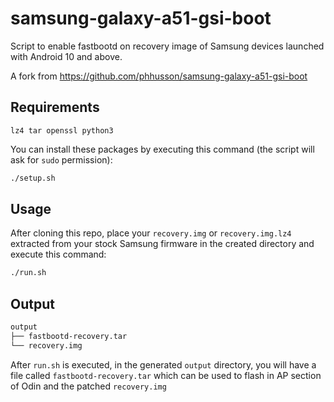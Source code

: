 # samsung-galaxy-a51-gsi-boot
Script to enable fastbootd on recovery image of Samsung devices launched with Android 10 and above.

A fork from https://github.com/phhusson/samsung-galaxy-a51-gsi-boot

## Requirements
`lz4 tar openssl python3`

You can install these packages by executing this command (the script will ask for `sudo` permission):
```bash
./setup.sh
```
## Usage

After cloning this repo, place your `recovery.img` or `recovery.img.lz4` extracted from your stock Samsung firmware in the created directory and execute this command:
```bash
./run.sh
```
## Output

```bash
output
├── fastbootd-recovery.tar
└── recovery.img
```
After `run.sh` is executed, in the generated `output` directory, you will have a file called `fastbootd-recovery.tar` which can be used to flash in AP section of Odin and the patched `recovery.img`
